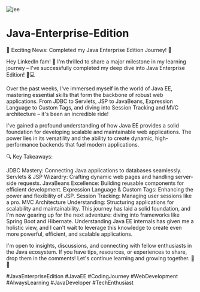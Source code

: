 
![jee](https://github.com/sandeep-patel13/java-enterprise-edition/assets/94903157/8bb5f394-a900-4c34-882a-5303583f649c)

# Java-Enterprise-Edition

🚀 Exciting News: Completed my Java Enterprise Edition Journey! 🎉

Hey LinkedIn fam! 👋 I'm thrilled to share a major milestone in my learning journey – I've successfully completed my deep dive into Java Enterprise Edition! 🚀💻

Over the past weeks, I've immersed myself in the world of Java EE, mastering essential skills that form the backbone of robust web applications. From JDBC to Servlets, JSP to JavaBeans, Expression Language to Custom Tags, and diving into Session Tracking and MVC architecture – it's been an incredible ride!

I've gained a profound understanding of how Java EE provides a solid foundation for developing scalable and maintainable web applications. The power lies in its versatility and the ability to create dynamic, high-performance backends that fuel modern applications.

🔍 Key Takeaways:

JDBC Mastery: Connecting Java applications to databases seamlessly.
Servlets & JSP Wizardry: Crafting dynamic web pages and handling server-side requests.
JavaBeans Excellence: Building reusable components for efficient development.
Expression Language & Custom Tags: Enhancing the power and flexibility of JSP.
Session Tracking: Managing user sessions like a pro.
MVC Architecture Understanding: Structuring applications for scalability and maintainability.
This journey has laid a solid foundation, and I'm now gearing up for the next adventure: diving into frameworks like Spring Boot and Hibernate. Understanding Java EE internals has given me a holistic view, and I can't wait to leverage this knowledge to create even more powerful, efficient, and scalable applications.

I'm open to insights, discussions, and connecting with fellow enthusiasts in the Java ecosystem. If you have tips, resources, or experiences to share, drop them in the comments! Let's continue learning and growing together. 🌱💡

#JavaEnterpriseEdition #JavaEE #CodingJourney #WebDevelopment #AlwaysLearning #JavaDeveloper #TechEnthusiast

